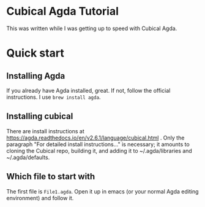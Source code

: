 # Cubical Agda Tutorial

This was written while I was getting up to speed with Cubical Agda.

# Quick start

## Installing Agda

If you already have Agda installed, great.
If not, follow the official instructions.
I use `brew install agda`.

## Installing cubical
There are install instructions at https://agda.readthedocs.io/en/v2.6.1/language/cubical.html .
Only the paragraph "For detailed install instructions..." is necessary; it amounts to cloning the Cubical repo, building it, and adding it to ~/.agda/libraries and ~/.agda/defaults.

## Which file to start with

The first file is `File1.agda`.
Open it up in emacs (or your normal Agda editing environment) and follow it.
